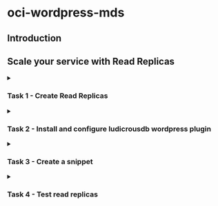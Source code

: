 # oci-wordpress-mds

## Introduction

## Scale your service with Read Replicas
<details>
<summary><h3>Task 1 - Create Read Replicas</h3></summary>

1. Connect to OCI Dashboard

2. Navigate to MySQL HeatWave database instances page

    [OCI Burger menu for MySQL HeatWave Database instances](./images/./OCI-burger_menu-databases-db_system.png)

3. Click now on your instance name "MySQLInstance" to see the details.

    ![OCI MySQL HeatWave Database Service instances list](./images/./OCI-mds-instances-list.png)

3. Scroll down the page to see the left side menu, then select "Read Replicas" and press button "Create read replica"

    ![OCI MySQL HeatWave Database Service instance read replicas](./images/./OCI-mds-read_replicas-empty.png)

4. Change the "Name" to "mysqlreadreplica1" and press "Create read replica"

    ![OCI MySQL HeatWave Database Service create read replica 1](./images/./OCI-mds-read_replicas-create1.png)

5. Click another time "Create replica" to create a second replica. Now use the name "mysqlreadreplica2" and confirm

    ![OCI MySQL HeatWave Database Service create read replica 2](./images/./OCI-mds-read_replicas-create2.png)

6. Replica creation requires some time, so continue with next task

    ![OCI MySQL HeatWave Database Service creating replicas](./images/./OCI-mds-read_replicas-creating_replicas.png)

</details>


<details>
<summary><h3>Task 2 - Install and configure ludicrousdb wordpress plugin</h3></summary>

1. Connect with ssh to your wordpress server, as you did in lab 1

2. Execute these commands to install ludicrousdb

    ``` shell
    cd /var/www/html/wp-content/plugins
    sudo wget https://github.com/stuttter/ludicrousdb/archive/refs/heads/master.zip
    sudo unzip master.zip
    sudo mv ludicrousdb-master ludicrousdb
    sudo rm master.zip
    sudo chown -R apache. ludicrousdb
    sudo cp ludicrousdb/ludicrousdb/drop-ins/db.php ../db.php
    sudo cp ludicrousdb/ludicrousdb/drop-ins/db-config.php ../../

    ```

4. Retrieve MySQL load balancer Endpoint for read replicas.  
    Return to OCI Dashboard and go to MySQL HeatWave database instances

    [OCI Burger menu for MySQL HeatWave Database instances](./images/./OCI-burger_menu-databases-db_system.png)

5. Click now on your instance name "MySQLInstance" to see the details.

    ![OCI MySQL HeatWave Database Service instances list](./images/./OCI-mds-instances-list.png)
    
6. Scroll down the page, and in the left menu choose "Endpoints".   
    You can see here the IP address of your instance for read write access **DB system primary** and for the read replicas load balancer **Read replica load balancer**. Write down thewe two IP, needed for the next step

    ![OCI MySQL Database Service instance Endpoints](./images/./OCI-mds-read_replicas-endpoints.png)

7. We just need now to configure LudicrousDB to use the Read Replica Load Balancer. With and editor (like vim or nano) edit the db-config.php configuration file

    ``` shell
    cd /var/www/html/
    sudo vim db-config.php 

    ```

8. Scroll down the file to the database configuration section **$wpdb->add_database( array(** like in the example below

    ![Ludicrousdb database configuration file](./images/./ludicrousdb-db_configuration_empty.png)

9. Edit the lines like in the below example, using your IP addresses retrieved in previous steps  

    ![Ludicrousdb database configuration file](./images/./ludicrousdb-db_configuration_sample.png)

10. Save your canghes and aeturn to My Restaurant web page and check that the web site is still working and there are no issues with the new plugin

</details>

<details>
<summary><h3>Task 3 - Create a snippet</h3></summary>

1. Login to Wordpress as admin using the wp-admin page and entering the requested credentials (specified during the job creation in lab preparation lab) 

    http://***public-ip-address***/wp-admin

    ![Wordpress login](./images/WP_wp_admin.png)

2. In the wordpress management page choose "Plugins" in the left side menu, then click the button "Add New"

    ![Wordpress plugins menu](./images/WP-plugins_menu.png)

3. In the left side textbox "Keyword" write "snippets" as in teh picture below

    ![Wordpress snippets plugin search](./images/WP-plugins-snippets_search.png)

4. Choose "WPCode" plugin and press "Install now"

    ![Wordpress WPCode isntallation](./images/WP-plugins-snippets-wpcode-install.png)

5. From left side menu choose Installed plugins, then press "Activate"under "WPCode Lite"

    ![Wordpress WPCcode plugin activation](./images/WP-plugins-snippets-wpcode-activate.png)

6. A new menu option is now visible in the left side menu.  
    Click on "Code snippets"

    ![Wordpress WPCOde snippet menu](./images/WP-plugins-wpcode_menu.png)

7. Choose "+ Add snippet" and select "Add Your Custom Code (New Snippet)". When teh mouse is over the option, a new button is displayed "USe snippet". Click it

    ![Wordpress WPCode add new snippet](./images/WP-plugins-wpcode-add_new.png)

8. Now insert snippet settings
    1. Add a title to our snippet: "read replicas check"
    2. Select "Code Type": PHP
    3. insert this code in "Code Preview"
        ``` php
        <?php
        global $wpdb;
        $result = $wpdb->get_results("select @@hostname as host");
        echo "<strong>host:</strong> " . $result[0]->host;
        ?>
        ```
    4. Scroll down to "insertion" and click "Run Everywhere" in "Location" to expand the section
    5. Select "Page-Specific"
    6. Click on "INsert Before Paragraph"

    ![Wordpress snippet settings](./images/WP-plugins-wpcode-snippet_conf1.png)

9. Keep the default insert before paragraph 1 and in the top of the page 
    1. Click Inactive switch to activate
    2. Click "Update" to save your changes

    ![Wordpress snippet save](./images/WP-plugins-wpcode-snippet_conf2.png)

</details>

<details>
<summary><h3>Task 4 - Test read replicas</h3></summary>

1. We can now test our read replicas.  
    Click My Restaurant to return to our web site content

    ![Return to My Restaurant web site](./images/WP-visit_website.png)

2. Select "Sample page".  
    You will see a new line under the titkle and before the text "host: *XXX*".  
    Refresh the page multiple times to see that the host changes periodically

    ![Sample page](./images/WP-sample_page.png)

3. This end our workshop.  
    Please remember that tenancy costs are calcualted on running instances and space used.
    Shutdown the instances when you don't need them or use the stack to easily destroy what we did in this workshop. 

</details>

